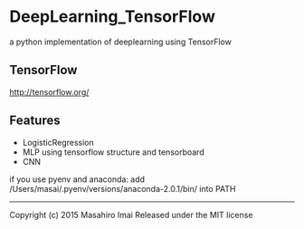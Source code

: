 # DeepLearning_TensorFlow
a python implementation of deeplearning using TensorFlow

## TensorFlow ##
http://tensorflow.org/

## Features

- LogisticRegression
- MLP using tensorflow structure and tensorboard
- CNN

if you use pyenv and anaconda:
add /Users/masai/.pyenv/versions/anaconda-2.0.1/bin/ into PATH

---

Copyright (c) 2015 Masahiro Imai
Released under the MIT license
